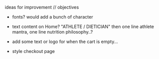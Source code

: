 ideas for improvement // objectives
- fonts? would add a bunch of character
- text content on Home? "ATHLETE / DIETICIAN" then one line athlete mantra, one line nutrition philosophy..?
- add some text or logo for when the cart is empty...

- style checkout page

